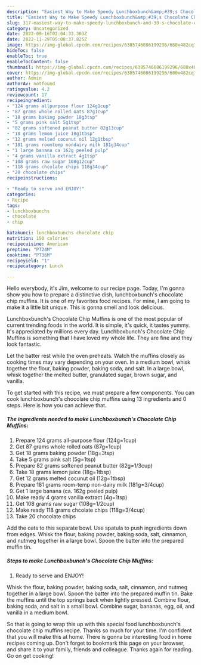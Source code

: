 ```yaml
---
description: "Easiest Way to Make Speedy Lunchboxbunch&amp;#39;s Chocolate Chip Muffins"
title: "Easiest Way to Make Speedy Lunchboxbunch&amp;#39;s Chocolate Chip Muffins"
slug: 317-easiest-way-to-make-speedy-lunchboxbunch-and-39-s-chocolate-chip-muffins
category: Uncategorized
date: 2022-09-16T02:04:33.303Z
date: 2022-11-29T05:08:37.825Z
image: https://img-global.cpcdn.com/recipes/6385746086199296/680x482cq70/lunchboxbunchs-chocolate-chip-muffins-recipe-main-photo.jpg
hideToc: false
enableToc: true
enableTocContent: false
thumbnail: https://img-global.cpcdn.com/recipes/6385746086199296/680x482cq70/lunchboxbunchs-chocolate-chip-muffins-recipe-main-photo.jpg
cover: https://img-global.cpcdn.com/recipes/6385746086199296/680x482cq70/lunchboxbunchs-chocolate-chip-muffins-recipe-main-photo.jpg
author: Admin
authorAv: notfound
ratingvalue: 4.2
reviewcount: 17
recipeingredient:
- "124 grams allpurpose flour 124g1cup"
- "87 grams whole rolled oats 87g1cup"
- "18 grams baking powder 18g3tsp"
- "5 grams pink salt 5g1tsp"
- "82 grams softened peanut butter 82g13cup"
- "18 grams lemon juice 18g1tbsp"
- "12 grams melted cocunut oil 12g1tbsp"
- "181 grams roomtemp nondairy milk 181g34cup"
- "1 large banana ca 162g peeled pulp"
- "4 grams vanilla extract 4g1tsp"
- "108 grams raw sugar 108g12cup"
- "118 grams chcolate chips 118g34cup"
- "20 chocolate chips"
recipeinstructions:

- "Ready to serve and ENJOY!"
categories:
- Recipe
tags:
- lunchboxbunchs
- chocolate
- chip

katakunci: lunchboxbunchs chocolate chip 
nutrition: 150 calories
recipecuisine: American
preptime: "PT24M"
cooktime: "PT36M"
recipeyield: "1"
recipecategory: Lunch

---
```



Hello everybody, it's Jim, welcome to our recipe page. Today, I'm gonna show you how to prepare a distinctive dish, lunchboxbunch&#39;s chocolate chip muffins. It is one of my favorites food recipes. For mine, I am going to make it a little bit unique. This is gonna smell and look delicious.

Lunchboxbunch&#39;s Chocolate Chip Muffins is one of the most popular of current trending foods in the world. It is simple, it's quick, it tastes yummy. It's appreciated by millions every day. Lunchboxbunch&#39;s Chocolate Chip Muffins is something that I have loved my whole life. They are fine and they look fantastic.

Let the batter rest while the oven preheats. Watch the muffins closely as cooking times may vary depending on your oven. In a medium bowl, whisk together the flour, baking powder, baking soda, and salt. In a large bowl, whisk together the melted butter, granulated sugar, brown sugar, and vanilla.


To get started with this recipe, we must prepare a few components. You can cook lunchboxbunch&#39;s chocolate chip muffins using 13 ingredients and 0 steps. Here is how you can achieve that.

<!--inarticleads1-->

##### The ingredients needed to make Lunchboxbunch&#39;s Chocolate Chip Muffins:

1. Prepare 124 grams all-purpose flour (124g=1cup)
1. Get 87 grams whole rolled oats (87g=1cup)
1. Get 18 grams baking powder (18g=3tsp)
1. Take 5 grams pink salt (5g=1tsp)
1. Prepare 82 grams softened peanut butter (82g=1/3cup)
1. Take 18 grams lemon juice (18g=1tbsp)
1. Get 12 grams melted cocunut oil (12g=1tbsp)
1. Prepare 181 grams room-temp non-dairy milk (181g=3/4cup)
1. Get 1 large banana (ca. 162g peeled pulp)
1. Make ready 4 grams vanilla extract (4g=1tsp)
1. Get 108 grams raw sugar (108g=1/2cup)
1. Make ready 118 grams chcolate chips (118g=3/4cup)
1. Take 20 chocolate chips


Add the oats to this separate bowl. Use spatula to push ingredients down from edges. Whisk the flour, baking powder, baking soda, salt, cinnamon, and nutmeg together in a large bowl. Spoon the batter into the prepared muffin tin. 

<!--inarticleads2-->

##### Steps to make Lunchboxbunch&#39;s Chocolate Chip Muffins:


1. Ready to serve and ENJOY!

Whisk the flour, baking powder, baking soda, salt, cinnamon, and nutmeg together in a large bowl. Spoon the batter into the prepared muffin tin. Bake the muffins until the top springs back when lightly pressed. Combine flour, baking soda, and salt in a small bowl. Combine sugar, bananas, egg, oil, and vanilla in a medium bowl. 

So that is going to wrap this up with this special food lunchboxbunch&#39;s chocolate chip muffins recipe. Thanks so much for your time. I'm confident that you will make this at home. There is gonna be interesting food in home recipes coming up. Don't forget to bookmark this page on your browser, and share it to your family, friends and colleague. Thanks again for reading. Go on get cooking!
